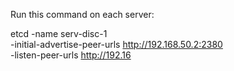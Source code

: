 Run this command on each server:

etcd -name serv-disc-1 \
     -initial-advertise-peer-urls http://192.168.50.2:2380 \
     -listen-peer-urls http://192.16

